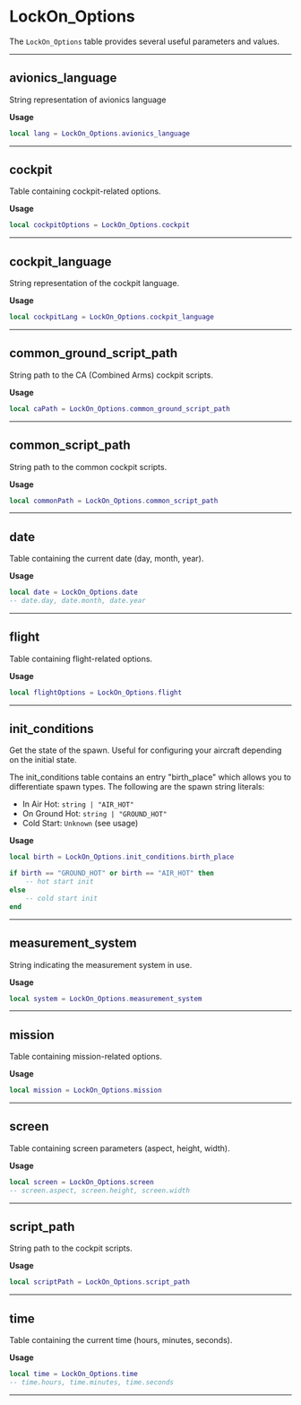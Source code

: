 # LockOn_Options
The `LockOn_Options` table provides several useful parameters and values.

---

## avionics_language
String representation of avionics language

**Usage**
```lua
local lang = LockOn_Options.avionics_language
```

---

## cockpit
Table containing cockpit-related options.

**Usage**
```lua
local cockpitOptions = LockOn_Options.cockpit
```

---

## cockpit_language
String representation of the cockpit language.

**Usage**
```lua
local cockpitLang = LockOn_Options.cockpit_language
```

---

## common_ground_script_path
String path to the CA (Combined Arms) cockpit scripts.

**Usage**
```lua
local caPath = LockOn_Options.common_ground_script_path
```

---

## common_script_path
String path to the common cockpit scripts.

**Usage**
```lua
local commonPath = LockOn_Options.common_script_path
```

---

## date
Table containing the current date (day, month, year).

**Usage**
```lua
local date = LockOn_Options.date
-- date.day, date.month, date.year
```

---

## flight
Table containing flight-related options.

**Usage**
```lua
local flightOptions = LockOn_Options.flight
```

---

## init_conditions
Get the state of the spawn. Useful for configuring your aircraft depending on the initial state.

The init_conditions table contains an entry "birth_place" which allows you to differentiate spawn types. The following are the spawn string literals:

* In Air Hot: `string | "AIR_HOT"`
* On Ground Hot: `string | "GROUND_HOT"`
* Cold Start: `Unknown` (see usage)

**Usage**
```lua
local birth = LockOn_Options.init_conditions.birth_place

if birth == "GROUND_HOT" or birth == "AIR_HOT" then
    -- hot start init
else
    -- cold start init
end
```

---

## measurement_system
String indicating the measurement system in use.

**Usage**
```lua
local system = LockOn_Options.measurement_system
```

---

## mission
Table containing mission-related options.

**Usage**
```lua
local mission = LockOn_Options.mission
```

---

## screen
Table containing screen parameters (aspect, height, width).

**Usage**
```lua
local screen = LockOn_Options.screen
-- screen.aspect, screen.height, screen.width
```

---

## script_path
String path to the cockpit scripts.

**Usage**
```lua
local scriptPath = LockOn_Options.script_path
```

---

## time
Table containing the current time (hours, minutes, seconds).

**Usage**
```lua
local time = LockOn_Options.time
-- time.hours, time.minutes, time.seconds
```

---
